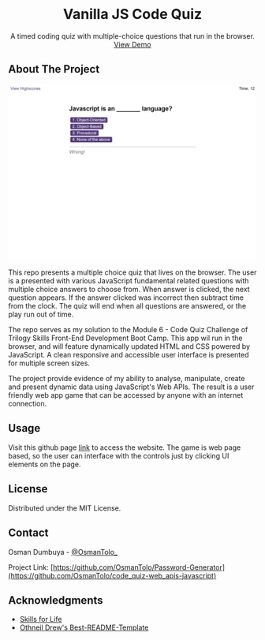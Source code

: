 <br />
<div align="center">
  <h1 align="center">Vanilla JS Code Quiz</h1>
  <p align="center">
    A timed coding quiz with multiple-choice questions that run in the browser.
    <br />
    <a href="https://osmantolo.github.io/code_quiz-web_apis-javascript/">View Demo</a>
  </p>
</div>

## About The Project

![Screenshot of the webpage](./assets/images/code-quiz.png)

This repo presents a multiple choice quiz that lives on the browser. The user is a presented with various JavaScript fundamental related questions with multiple choice answers to choose from. When answer is clicked, the next question appears. If the answer clicked was incorrect then subtract time from the clock. The quiz will end when all questions are answered, or the play run out of time.

The repo serves as my solution to the Module 6 - Code Quiz Challenge of Trilogy Skills Front-End Development Boot Camp. This app wil run in the browser, and will feature dynamically updated HTML and CSS powered by JavaScript. A clean responsive and accessible user interface is presented for multiple screen sizes.

The project provide evidence of my ability to analyse, manipulate, create and present dynamic data using JavaScript's Web APIs. The result is a user friendly web app game that can be accessed by anyone with an internet connection.

## Usage

Visit this github page [link](https://osmantolo.github.io/code_quiz-web_apis-javascript/) to access the website. The game is web page based, so the user can interface with the controls just by clicking UI elements on the page.

## License

Distributed under the MIT License.

## Contact

Osman Dumbuya - [@OsmanTolo\_](https://twitter.com/OsmanTolo_)

Project Link: [https://github.com/OsmanTolo/Password-Generator](https://github.com/OsmanTolo/code_quiz-web_apis-javascript)

## Acknowledgments

- [Skills for Life](https://skillsforlife.campaign.gov.uk/courses/skills-bootcamps/)
- [Othneil Drew's Best-README-Template](https://github.com/othneildrew/Best-README-Template)

